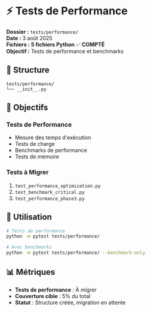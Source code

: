 # ⚡ Tests de Performance
**Dossier :** `tests/performance/`  
**Date :** 3 août 2025  
**Fichiers :** **5 fichiers Python** ✅ **COMPTÉ**  
**Objectif :** Tests de performance et benchmarks

## 📁 Structure

```
tests/performance/
└── __init__.py
```

## 🎯 Objectifs

### **Tests de Performance**
- Mesure des temps d'exécution
- Tests de charge
- Benchmarks de performance
- Tests de mémoire

### **Tests à Migrer**
1. `test_performance_optimization.py`
2. `test_benchmark_critical.py`
3. `test_performance_phase3.py`

## 🚀 Utilisation

```bash
# Tests de performance
python -m pytest tests/performance/

# Avec benchmarks
python -m pytest tests/performance/ --benchmark-only
```

## 📊 Métriques

- **Tests de performance** : À migrer
- **Couverture cible** : 5% du total
- **Statut** : Structure créée, migration en attente 